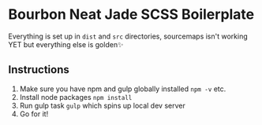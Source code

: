 # Bourbon Neat Jade SCSS Boilerplate

Everything is set up in `dist` and `src` directories, sourcemaps isn't working YET but everything else is golden✨

## Instructions
1. Make sure you have npm and gulp globally installed `npm -v` etc.
2. Install node packages `npm install`
3. Run gulp task `gulp` which spins up local dev server
4. Go for it!